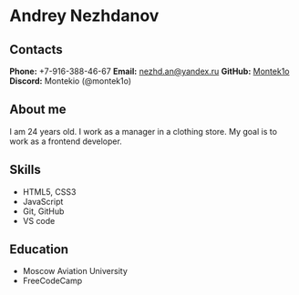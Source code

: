 # Andrey Nezhdanov  

## Contacts
 **Phone:** +7-916-388-46-67
 **Email:** nezhd.an@yandex.ru
 **GitHub:** [Montek1o](https://github.com/Montek1o)
 **Discord:** Montekio (@montek1o)

## About me
I am 24 years old. I work as a manager in a clothing store. My goal is to work as a frontend developer.

## Skills
* HTML5, CSS3
* JavaScript
* Git, GitHub
* VS code

## Education 
* Moscow Aviation University
* FreeCodeCamp